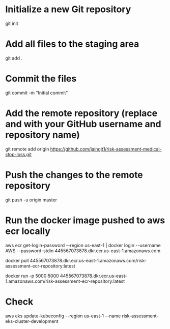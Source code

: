 # Initialize a new Git repository
git init

# Add all files to the staging area
git add .

# Commit the files
git commit -m "Initial commit"

# Add the remote repository (replace <username> and <repository> with your GitHub username and repository name)
git remote add origin https://github.com/jaingit1/risk-assessment-medical-stop-loss.git

# Push the changes to the remote repository
git push -u origin master


# Run the docker image pushed to aws ecr locally
aws ecr get-login-password --region us-east-1 | docker login --username AWS --password-stdin 445567073878.dkr.ecr.us-east-1.amazonaws.com

docker pull 445567073878.dkr.ecr.us-east-1.amazonaws.com/risk-assessment-ecr-repository:latest

docker run -p 5000:5000 445567073878.dkr.ecr.us-east-1.amazonaws.com/risk-assessment-ecr-repository:latest

# Check 
aws eks update-kubeconfig --region us-east-1 --name risk-assessment-eks-cluster-development
